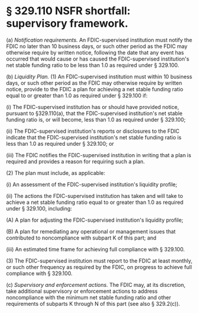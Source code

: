 # § 329.110   NSFR shortfall: supervisory framework.

(a) *Notification requirements.* An FDIC-supervised institution must notify the FDIC no later than 10 business days, or such other period as the FDIC may otherwise require by written notice, following the date that any event has occurred that would cause or has caused the FDIC-supervised institution's net stable funding ratio to be less than 1.0 as required under § 329.100.


(b) *Liquidity Plan.* (1) An FDIC-supervised institution must within 10 business days, or such other period as the FDIC may otherwise require by written notice, provide to the FDIC a plan for achieving a net stable funding ratio equal to or greater than 1.0 as required under § 329.100 if:


(i) The FDIC-supervised institution has or should have provided notice, pursuant to §329.110(a), that the FDIC-supervised institution's net stable funding ratio is, or will become, less than 1.0 as required under § 329.100;


(ii) The FDIC-supervised institution's reports or disclosures to the FDIC indicate that the FDIC-supervised institution's net stable funding ratio is less than 1.0 as required under § 329.100; or


(iii) The FDIC notifies the FDIC-supervised institution in writing that a plan is required and provides a reason for requiring such a plan.


(2) The plan must include, as applicable:


(i) An assessment of the FDIC-supervised institution's liquidity profile;


(ii) The actions the FDIC-supervised institution has taken and will take to achieve a net stable funding ratio equal to or greater than 1.0 as required under § 329.100, including:


(A) A plan for adjusting the FDIC-supervised institution's liquidity profile;


(B) A plan for remediating any operational or management issues that contributed to noncompliance with subpart K of this part; and


(iii) An estimated time frame for achieving full compliance with § 329.100.


(3) The FDIC-supervised institution must report to the FDIC at least monthly, or such other frequency as required by the FDIC, on progress to achieve full compliance with § 329.100.


(c) *Supervisory and enforcement actions.* The FDIC may, at its discretion, take additional supervisory or enforcement actions to address noncompliance with the minimum net stable funding ratio and other requirements of subparts K through N of this part (see also § 329.2(c)).




